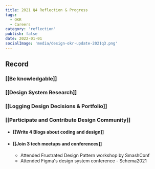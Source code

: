 ```yaml
---
title: 2021 Q4 Reflection & Progress
tags:
  - OKR
  - Careers
category: 'reflection'
publish: false
date: 2022-01-01
socialImage: 'media/design-okr-update-2021q3.png'
---
```


## Record

### [[Be knowledgable]]

### [[Design System Research]]

### [[Logging Design Decisions & Portfolio]]

### [[Participate and Contribute Design Community]]

- #### [[Write 4 Blogs about coding and design]]
- #### [[Join 3 tech meetups and conferences]]
  - Attended Frustrated Design Pattern workshop by SmashConf
  - Attended Figma's design system conference - Schema2021
